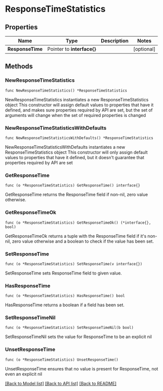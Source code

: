 # ResponseTimeStatistics

## Properties

Name | Type | Description | Notes
------------ | ------------- | ------------- | -------------
**ResponseTime** | Pointer to **interface{}** |  | [optional] 

## Methods

### NewResponseTimeStatistics

`func NewResponseTimeStatistics() *ResponseTimeStatistics`

NewResponseTimeStatistics instantiates a new ResponseTimeStatistics object
This constructor will assign default values to properties that have it defined,
and makes sure properties required by API are set, but the set of arguments
will change when the set of required properties is changed

### NewResponseTimeStatisticsWithDefaults

`func NewResponseTimeStatisticsWithDefaults() *ResponseTimeStatistics`

NewResponseTimeStatisticsWithDefaults instantiates a new ResponseTimeStatistics object
This constructor will only assign default values to properties that have it defined,
but it doesn't guarantee that properties required by API are set

### GetResponseTime

`func (o *ResponseTimeStatistics) GetResponseTime() interface{}`

GetResponseTime returns the ResponseTime field if non-nil, zero value otherwise.

### GetResponseTimeOk

`func (o *ResponseTimeStatistics) GetResponseTimeOk() (*interface{}, bool)`

GetResponseTimeOk returns a tuple with the ResponseTime field if it's non-nil, zero value otherwise
and a boolean to check if the value has been set.

### SetResponseTime

`func (o *ResponseTimeStatistics) SetResponseTime(v interface{})`

SetResponseTime sets ResponseTime field to given value.

### HasResponseTime

`func (o *ResponseTimeStatistics) HasResponseTime() bool`

HasResponseTime returns a boolean if a field has been set.

### SetResponseTimeNil

`func (o *ResponseTimeStatistics) SetResponseTimeNil(b bool)`

 SetResponseTimeNil sets the value for ResponseTime to be an explicit nil

### UnsetResponseTime
`func (o *ResponseTimeStatistics) UnsetResponseTime()`

UnsetResponseTime ensures that no value is present for ResponseTime, not even an explicit nil

[[Back to Model list]](HOW-TO.md#documentation-for-models) [[Back to API list]](HOW-TO.md#documentation-for-api-endpoints) [[Back to README]](HOW-TO.md)


